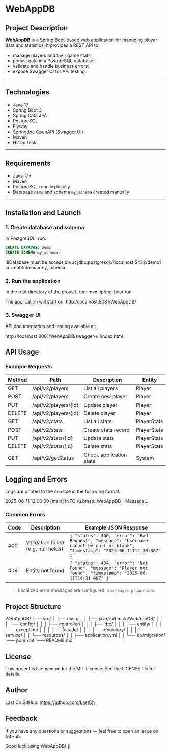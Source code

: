 # WebAppDB

## Project Description

**WebAppDB** is a Spring Boot-based web application for managing player data and statistics. It provides a REST API to:

- manage players and their game stats;
- persist data in a PostgreSQL database;
- validate and handle business errors;
- expose Swagger UI for API testing.

---

## Technologies

- Java 17
- Spring Boot 3
- Spring Data JPA
- PostgreSQL
- Flyway
- Springdoc OpenAPI (Swagger UI)
- Maven
- H2 for tests

---

## Requirements

- Java 17+
- Maven
- PostgreSQL running locally
- Database `demo` and schema `my_schema` created manually

---

## Installation and Launch

### 1. Create database and schema

In PostgreSQL, run:

```sql
CREATE DATABASE demo;
CREATE SCHEMA my_schema;
```

!!!Database must be accessible at jdbc:postgresql://localhost:5432/demo?currentSchema=my_schema

### 2. Run the application

In the root directory of the project, run:
mvn spring-boot:run

The application will start on:
http://localhost:8081/WebAppDB/

### 3. Swagger UI

API documentation and testing available at:

http://localhost:8081/WebAppDB/swagger-ui/index.html

## API Usage

### Example Requests

| Method | Path                      | Description              | Entity      |
|--------|---------------------------|--------------------------|-------------|
| GET    | /api/v2/players           | List all players         | Player      |
| POST   | /api/v2/players           | Create new player        | Player      |
| PUT    | /api/v2/players/{id}     | Update player            | Player      |
| DELETE | /api/v2/players/{id}     | Delete player            | Player      |
| GET    | /api/v2/stats             | List all stats           | PlayerStats |
| POST   | /api/v2/stats             | Create stats record      | PlayerStats |
| PUT    | /api/v2/stats/{id}       | Update stats             | PlayerStats |
| DELETE | /api/v2/stats/{id}       | Delete stats             | PlayerStats |
| GET    | /api/v2/getStatus         | Check application state  | System      |


## Logging and Errors

Logs are printed to the console in the following format:

2025-06-11 12:00:00 [main] INFO  ru.bmstu.WebAppDB - Message...

### Common Errors

| Code | Description                         | Example JSON Response                                     |
|------|-------------------------------------|-----------------------------------------------------------|
| 400  | Validation failed (e.g. null fields)| `{ "status": 400, "error": "Bad Request", "message": "Username cannot be null or blank", "timestamp": "2025-06-11T14:30:00Z" }` |
| 404  | Entity not found                    | `{ "status": 404, "error": "Not Found", "message": "Player not found", "timestamp": "2025-06-11T14:31:00Z" }` |

> Localized error messages are configured in `messages.properties`.


## Project Structure
WebAppDB/
├── src/
│ ├── main/
│ │ ├── java/ru/bmstu/WebAppDB/
│ │ │ ├── config/
│ │ │ ├── controller/
│ │ │ ├── dto/
│ │ │ ├── entity/
│ │ │ ├── exception/
│ │ │ ├── facade/
│ │ │ ├── repository/
│ │ │ └── service/
│ │ └── resources/
│ │ ├── application.yml
│ │ └── db/migration/
├── pom.xml
└── README.md

## License

This project is licensed under the MIT License. See the LICENSE file for details.

## Author

Last Ch
GitHub: https://github.com/LastCh

## Feedback

If you have any questions or suggestions — feel free to open an issue on GitHub.

Good luck using WebAppDB! 🚀